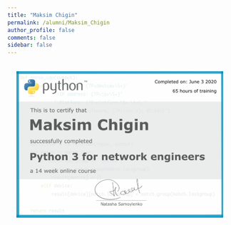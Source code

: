 ```yaml
---
title: "Maksim Chigin"
permalink: /alumni/Maksim_Chigin
author_profile: false
comments: false
sidebar: false
---
```


<div style="padding: 20px;">
  <img src="https://raw.githubusercontent.com/pyneng/pyneng.github.io/master/alumni/Maksim_Chigin.png" alt="Python for network engineers">
</div>

